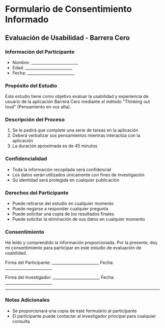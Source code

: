 # Formulario de Consentimiento Informado

## Evaluación de Usabilidad - Barrera Cero

### Información del Participante
- Nombre: ________________________
- Edad: ________________________
- Fecha: ________________________

### Propósito del Estudio
Este estudio tiene como objetivo evaluar la usabilidad y experiencia de usuario de la aplicación Barrera Cero mediante el método "Thinking out loud" (Pensamiento en voz alta).

### Descripción del Proceso
1. Se le pedirá que complete una serie de tareas en la aplicación
2. Deberá verbalizar sus pensamientos mientras interactúa con la aplicación
3. La duración aproximada es de 45 minutos

### Confidencialidad
- Toda la información recopilada será confidencial
- Los datos serán utilizados únicamente con fines de investigación
- Su identidad será protegida en cualquier publicación

### Derechos del Participante
- Puede retirarse del estudio en cualquier momento
- Puede negarse a responder cualquier pregunta
- Puede solicitar una copia de los resultados finales
- Puede solicitar la eliminación de sus datos en cualquier momento

### Consentimiento
He leído y comprendido la información proporcionada. Por la presente, doy mi consentimiento para participar en este estudio de evaluación de usabilidad.

Firma del Participante: ________________________
Fecha: ________________________

Firma del Investigador: ________________________
Fecha: ________________________

---

### Notas Adicionales
- Se proporcionará una copia de este formulario al participante
- El participante puede contactar al investigador principal para cualquier consulta

